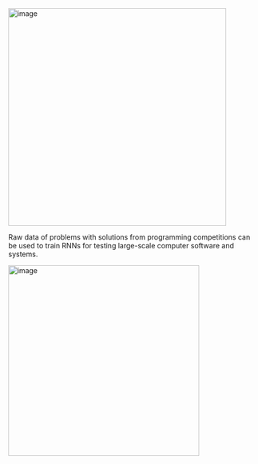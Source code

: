 <img width="436" alt="image" src="https://github.com/fiveoceans-dev/d2c-scrapers/assets/4821121/dcadaa66-66ef-4478-8c8b-96af64795434">

Raw data of problems with solutions from programming competitions can be used to train RNNs for testing large-scale computer software and systems.

<img width="382" alt="image" src="https://github.com/fiveoceans-dev/d2c-scrapers/assets/4821121/e7d97c2a-95f4-4ae7-b09f-fd7fbc935ecc">
